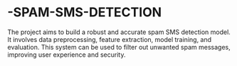 # -SPAM-SMS-DETECTION
The project aims to build a robust and accurate spam SMS detection model. It involves data preprocessing, feature extraction, model training, and evaluation. This system can be used to filter out unwanted spam messages, improving user experience and security.
